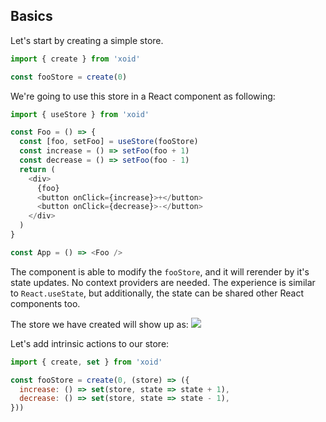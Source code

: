 
## Basics

Let's start by creating a simple store.
```js
import { create } from 'xoid'

const fooStore = create(0)
```
We're going to use this store in a React component as following:
```js
import { useStore } from 'xoid'

const Foo = () => {
  const [foo, setFoo] = useStore(fooStore)
  const increase = () => setFoo(foo + 1)
  const decrease = () => setFoo(foo - 1)
  return (
    <div>
      {foo}
      <button onClick={increase}>+</button>
      <button onClick={decrease}>-</button>
    </div>
  )
}

const App = () => <Foo />

```
The component is able to modify the `fooStore`, and it will rerender by it's state updates. No context providers are needed. The experience is similar to `React.useState`, but additionally, the state can be shared other React components too.

The store we have created will show up as: 
![](/docs/assets/*.png)

Let's add intrinsic actions to our store:

```js
import { create, set } from 'xoid'

const fooStore = create(0, (store) => ({
  increase: () => set(store, state => state + 1),
  decrease: () => set(store, state => state - 1),
}))
```